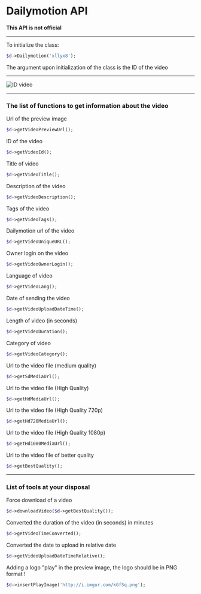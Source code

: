 Dailymotion API
===============

**This API is not official**

-------------------------------------------

To initialize the class:
```php
$d->Dailymotion('xllyx8');
```

The argument upon initialization of the class is the ID of the video

-------------------------------------------
![ID video](http://i.imgur.com/LXgOJ.png "ID video")

-------------------------------------------

### The list of functions to get information about the video

Url of the preview image
```php
$d->getVideoPreviewUrl();
```

ID of the video
```php
$d->getVideoId();
```

Title of video
```php
$d->getVideoTitle();
```

Description of the video
```php
$d->getVideoDescription();
```

Tags of the video
```php
$d->getVideoTags();
```

Dailymotion url of the video
```php
$d->getVideoUniqueURL();
```

Owner login on the video
```php
$d->getVideoOwnerLogin();
```

Language of video
```php
$d->getVideoLang();
```

Date of sending the video
```php
$d->getVideoUploadDateTime();
```

Length of video (in seconds)
```php
$d->getVideoDuration();
```

Category of video
```php
$d->getVideoCategory();
```

Url to the video file (medium quality)
```php
$d->getSdMediaUrl();
```

Url to the video file (High Quality)
```php
$d->getHdMediaUrl();
```

Url to the video file (High Quality 720p)
```php
$d->getHd720MediaUrl();
```

Url to the video file (High Quality 1080p)
```php
$d->getHd1080MediaUrl();
```

Url to the video file of better quality
```php
$d->getBestQuality();
```

-------------------------------------------

### List of tools at your disposal

Force download of a video
```php
$d->downloadVideo($d->getBestQuality());
```

Converted the duration of the video (in seconds) in minutes
```php
$d->getVideoTimeConverted();
```

Converted the date to upload in relative date
```php
$d->getVideoUploadDateTimeRelative();
```

Adding a logo "play" in the preview image, the logo should be in PNG format !
```php
$d->insertPlayImage('http://i.imgur.com/kGfSq.png');
```


